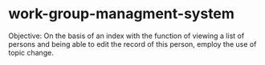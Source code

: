 # work-group-managment-system
Objective: On the basis of an index with the function of viewing a list of persons and being able to edit the record of this person, employ the use of topic change.
